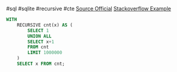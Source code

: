 #sql #sqlite #recursive #cte
[Source Official](https://sqlite.org/lang_with.html)
[Stackoverflow Example](https://stackoverflow.com/a/48675161)
```sql
WITH
    RECURSIVE cnt(x) AS (
        SELECT 1
        UNION ALL
        SELECT x+1
        FROM cnt
        LIMIT 1000000
	)
    SELECT x FROM cnt;
```
